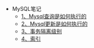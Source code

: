- MySQL笔记
  - [1、Mysql查询是如何执行的](mysql/1、Mysql查询是如何执行的.md)
  - [2、Mysql更新是如何执行的](mysql/2、Mysql更新是如何执行的.md)
  - [3、事务隔离级别](mysql/3、事务隔离级别.md)
  - [4、索引](mysql/4、索引.md)

